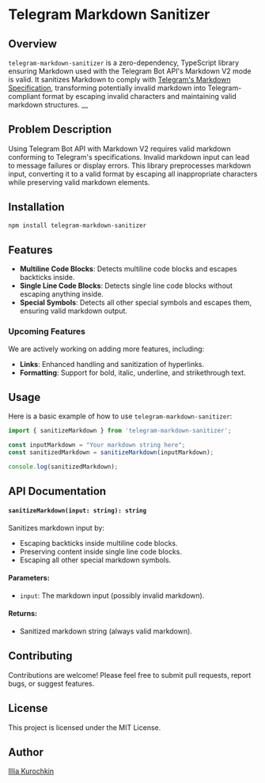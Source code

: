 # Telegram Markdown Sanitizer

## Overview
`telegram-markdown-sanitizer` is a zero-dependency, TypeScript library ensuring Markdown used with the Telegram Bot API's Markdown V2 mode is valid. It sanitizes Markdown to comply with [Telegram's Markdown Specification](https://core.telegram.org/bots/api), transforming potentially invalid markdown into Telegram-compliant format by escaping invalid characters and maintaining valid markdown structures.
__
## Problem Description
Using Telegram Bot API with Markdown V2 requires valid markdown conforming to Telegram's specifications. Invalid markdown input can lead to message failures or display errors. This library preprocesses markdown input, converting it to a valid format by escaping all inappropriate characters while preserving valid markdown elements.

## Installation

```bash
npm install telegram-markdown-sanitizer
```

## Features

- **Multiline Code Blocks**: Detects multiline code blocks and escapes backticks inside.
- **Single Line Code Blocks**: Detects single line code blocks without escaping anything inside.
- **Special Symbols**: Detects all other special symbols and escapes them, ensuring valid markdown output.

### Upcoming Features

We are actively working on adding more features, including:

- **Links**: Enhanced handling and sanitization of hyperlinks.
- **Formatting**: Support for bold, italic, underline, and strikethrough text.

## Usage
Here is a basic example of how to use `telegram-markdown-sanitizer`:

```typescript
import { sanitizeMarkdown } from 'telegram-markdown-sanitizer';

const inputMarkdown = "Your markdown string here";
const sanitizedMarkdown = sanitizeMarkdown(inputMarkdown);

console.log(sanitizedMarkdown);
```

## API Documentation

#### `sanitizeMarkdown(input: string): string`
Sanitizes markdown input by:
- Escaping backticks inside multiline code blocks.
- Preserving content inside single line code blocks.
- Escaping all other special markdown symbols.

#### Parameters:
- `input`: The markdown input (possibly invalid markdown).

#### Returns:
- Sanitized markdown string (always valid markdown).

## Contributing
Contributions are welcome! Please feel free to submit pull requests, report bugs, or suggest features.

## License
This project is licensed under the MIT License.

## Author
[Illia Kurochkin](https://github.com/illyakurochkin)